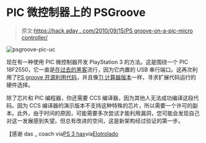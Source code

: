 # PIC 微控制器上的 PSGroove

> 原文:[https://hack aday . com/2010/09/15/PS groove-on-a-pic-micro controller/](https://hackaday.com/2010/09/15/psgroove-on-a-pic-microcontroller/)

![](../Images/2d1e0890a99be05cede6ec742f8c0b2d.png "psgroove-pic-uc")

现在有一种使用 PIC 微控制器开发 PlayStation 3 的方法。这是围绕一个 PIC 18F2550，它一直是[在过去的黑客](http://hackaday.com/2010/08/05/rgb-vu-meter/)流行，因为它内置的 USB 串行端口。这再次利用了[PS groove 开源利用代码](http://hackaday.com/2010/09/01/open-source-version-of-the-play-station-3-jailbreak/)，并且像[TI 计算器版本](http://hackaday.com/2010/09/10/playstation-3-exploit-using-a-ti84-calculator/)一样，寻求扩展代码运行的硬件选择。

除了芯片和 PIC 编程器，你还需要 CCS 编译器，因为其他人无法成功编译这段代码。因为 CCS 编译器的演示版本不支持这种特殊的芯片，所以需要一个许可的副本。此外，由于时间的原因，可能需要多次尝试才能利用漏洞，您可能会发现自己对这一发展感到失望。但总有改进的空间，这是新架构经过验证的第一步。

【感谢 das _ coach via[PS 3 hax](http://www.ps3hax.net/downloads.php?do=file&id=399)via[Elotrolado](http://www.elotrolado.net/viewtopic.php?f=179&t=1479909&p=1721567279#p1721567279)